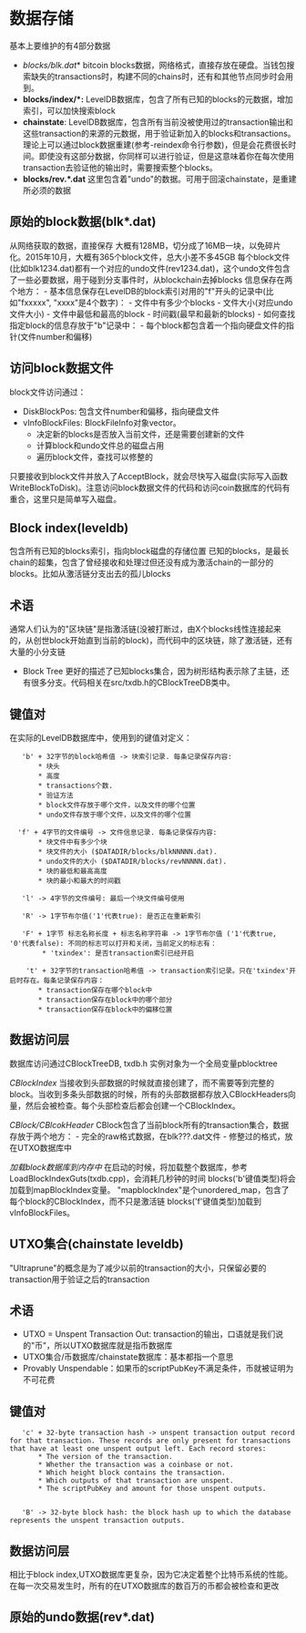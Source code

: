 数据存储
========

基本上要维护的有4部分数据
- **blocks/blk*.dat** bitcoin blocks数据，网络格式，直接存放在硬盘。当钱包搜索缺失的transactions时，构建不同的chains时，还有和其他节点同步时会用到。
- **blocks/index/*:** LevelDB数据库，包含了所有已知的blocks的元数据，增加索引，可以加快搜索block
- **chainstate**: LevelDB数据库，包含所有当前没被使用过的transaction输出和这些transaction的来源的元数据，用于验证新加入的blocks和transactions。理论上可以通过block数据重建(参考-reindex命令行参数)，但是会花费很长时间。即使没有这部分数据，你同样可以进行验证，但是这意味着你在每次使用transaction去验证他的输出时，需要搜索整个blocks。
- **blocks/rev.*.dat** 这里包含着"undo"的数据。可用于回滚chainstate，是重建所必须的数据

原始的block数据(blk*.dat)
------------------------
从网络获取的数据，直接保存
大概有128MB，切分成了16MB一块，以免碎片化。2015年10月，大概有365个block文件，总大小差不多45GB
每个block文件(比如blk1234.dat)都有一个对应的undo文件(rev1234.dat)，这个undo文件包含了一些必要数据，用于碰到分支事件时，从blockchain去掉blocks
信息保存在两个地方：
    - 基本信息保存在LevelDB的block索引对用的"f"开头的记录中(比如"fxxxxx", "xxxx"是4个数字)：
        - 文件中有多少个blocks
        - 文件大小(对应undo文件大小)
        - 文件中最低和最高的block
        - 时间戳(最早和最新的blocks)
    - 如何查找指定block的信息存放于"b"记录中：
        - 每个block都包含着一个指向硬盘文件的指针(文件number和偏移)
    
## 访问block数据文件
block文件访问通过：
- DiskBlockPos: 包含文件number和偏移，指向硬盘文件
- vInfoBlockFiles: BlockFileInfo对象vector。
    - 决定新的blocks是否放入当前文件，还是需要创建新的文件
    - 计算block和undo文件总的磁盘占用
    - 遍历block文件，查找可以修整的

只要接收到block文件并放入了AcceptBlock，就会尽快写入磁盘(实际写入函数WriteBlockToDisk)。注意访问block数据文件的代码和访问coin数据库的代码有重合，这里只是简单写入磁盘。


Block index(leveldb)
--------------------
包含所有已知的blocks索引，指向block磁盘的存储位置
已知的blocks，是最长chain的超集，包含了曾经接收和处理过但还没有成为激活chain的一部分的blocks。比如从激活链分支出去的孤儿blocks

## 术语
通常人们认为的"区块链"是指激活链(没被打断过，由X个blocks线性连接起来的，从创世block开始直到当前的block)，而代码中的区块链，除了激活链，还有大量的小分支链

- Block Tree
更好的描述了已知blocks集合，因为树形结构表示除了主链，还有很多分支。代码相关在src/txdb.h的CBlockTreeDB类中。

## 键值对
在实际的LevelDB数据库中，使用到的键值对定义：
```
   'b' + 32字节的block哈希值 -> 块索引记录. 每条记录保存内容:
       * 块头
       * 高度
       * transactions个数.
       * 验证方法
       * block文件存放于哪个文件，以及文件的哪个位置
       * undo文件存放于哪个文件，以及文件的哪个位置
```

```
  'f' + 4字节的文件编号 -> 文件信息记录. 每条记录保存内容:
       * 块文件中有多少个块
       * 块文件的大小 ($DATADIR/blocks/blkNNNNN.dat).
       * undo文件的大小 ($DATADIR/blocks/revNNNNN.dat).
       * 块的最低和最高高度
       * 块的最小和最大的时间戳
```

```
   'l' -> 4字节的文件编号: 最后一个块文件编号使用
```

```
   'R' -> 1字节布尔值('1'代表true): 是否正在重新索引
```

```
   'F' + 1字节 标志名称长度 + 标志名称字符串 -> 1字节布尔值 ('1'代表true, '0'代表false): 不同的标志可以打开和关闭，当前定义的标志有：
        * 'txindex': 是否transaction索引已经开启
```

```
    't' + 32字节的transaction哈希值 -> transaction索引记录。只在'txindex'开启时存在。每条记录保存内容：
       * transaction保存在哪个block中
       * transaction保存在block中的哪个部分
       * transaction保存在block中的偏移位置
```

## 数据访问层
数据库访问通过CBlockTreeDB, txdb.h
实例对象为一个全局变量pblocktree

_CBlockIndex_
当接收到头部数据的时候就直接创建了，而不需要等到完整的block。当收到多条头部数据的时候，所有的头部数据都存放入CBlockHeaders向量，然后会被检查。每个头部检查后都会创建一个CBlockIndex。

_CBlock/CBlcokHeader_
CBlock包含了当前block所有的transaction集合，数据存放于两个地方：
    - 完全的raw格式数据，在blk???.dat文件
    - 修整过的格式，放在UTXO数据库中

_加载block数据库到内存中_
在启动的时候，将加载整个数据库，参考LoadBlockIndexGuts(txdb.cpp)，会消耗几秒钟的时间
blocks('b'键值类型)将会加载到mapBlockIndex变量。 "mapblockIndex"是个unordered_map，包含了每个block的CBlockIndex，而不只是激活链
blocks('f'键值类型)加载到vInfoBlockFiles。

UTXO集合(chainstate leveldb)
----------------------------
"Ultraprune"的概念是为了减少以前的transaction的大小，只保留必要的transaction用于验证之后的transaction

## 术语
- UTXO = Unspent Transaction Out: transaction的输出，口语就是我们说的"币"，所以UTXO数据库就是指币数据库
- UTXO集合/币数据库/chainstate数据库：基本都指一个意思
- Provably Unspendable：如果币的scriptPubKey不满足条件，币就被证明为不可花费

## 键值对

```
   'c' + 32-byte transaction hash -> unspent transaction output record for that transaction. These records are only present for transactions that have at least one unspent output left. Each record stores:
       * The version of the transaction.
       * Whether the transaction was a coinbase or not.
       * Which height block contains the transaction.
       * Which outputs of that transaction are unspent.
       * The scriptPubKey and amount for those unspent outputs.


   'B' -> 32-byte block hash: the block hash up to which the database represents the unspent transaction outputs.
```

## 数据访问层
相比于block index,UTXO数据库更复杂，因为它决定着整个比特币系统的性能。在每一次交易发生时，所有的在UTXO数据库的数百万的币都会被检查和更改


原始的undo数据(rev*.dat)
------------------------
